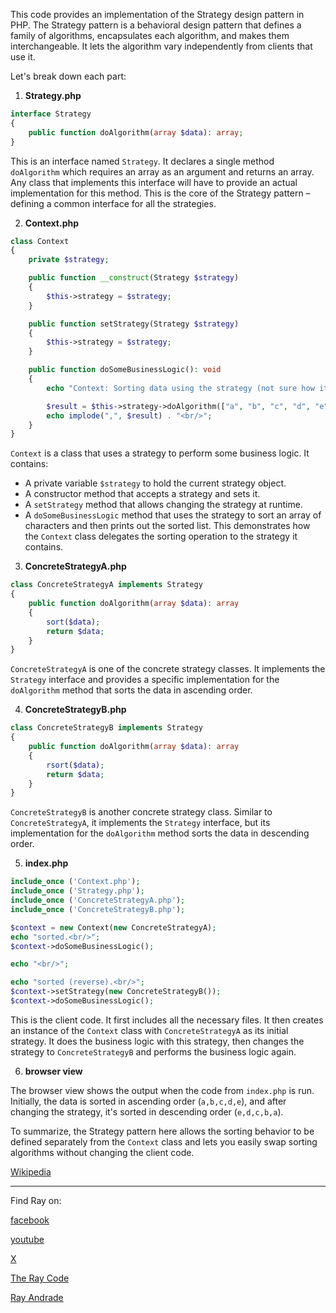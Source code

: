 This code provides an implementation of the Strategy design pattern in PHP. The Strategy pattern is a behavioral design pattern that defines a family of algorithms, encapsulates each algorithm, and makes them interchangeable. It lets the algorithm vary independently from clients that use it.

Let's break down each part:

1. **Strategy.php**

```php
interface Strategy
{
    public function doAlgorithm(array $data): array;
}
```

This is an interface named `Strategy`. It declares a single method `doAlgorithm` which requires an array as an argument and returns an array. Any class that implements this interface will have to provide an actual implementation for this method. This is the core of the Strategy pattern – defining a common interface for all the strategies.

2. **Context.php**

```php
class Context
{
    private $strategy;

    public function __construct(Strategy $strategy)
    {
        $this->strategy = $strategy;
    }

    public function setStrategy(Strategy $strategy)
    {
        $this->strategy = $strategy;
    }

    public function doSomeBusinessLogic(): void
    {
        echo "Context: Sorting data using the strategy (not sure how it'll do it)<br/>";

        $result = $this->strategy->doAlgorithm(["a", "b", "c", "d", "e"]);
        echo implode(",", $result) . "<br/>";
    }
}
```

`Context` is a class that uses a strategy to perform some business logic. It contains:
- A private variable `$strategy` to hold the current strategy object.
- A constructor method that accepts a strategy and sets it.
- A `setStrategy` method that allows changing the strategy at runtime.
- A `doSomeBusinessLogic` method that uses the strategy to sort an array of characters and then prints out the sorted list. This demonstrates how the `Context` class delegates the sorting operation to the strategy it contains.

3. **ConcreteStrategyA.php**

```php
class ConcreteStrategyA implements Strategy
{
    public function doAlgorithm(array $data): array
    {
        sort($data);
        return $data;
    }
}
```

`ConcreteStrategyA` is one of the concrete strategy classes. It implements the `Strategy` interface and provides a specific implementation for the `doAlgorithm` method that sorts the data in ascending order.

4. **ConcreteStrategyB.php**

```php
class ConcreteStrategyB implements Strategy
{
    public function doAlgorithm(array $data): array
    {
        rsort($data);
        return $data;
    }
}
```

`ConcreteStrategyB` is another concrete strategy class. Similar to `ConcreteStrategyA`, it implements the `Strategy` interface, but its implementation for the `doAlgorithm` method sorts the data in descending order.

5. **index.php**

```php
include_once ('Context.php');
include_once ('Strategy.php');
include_once ('ConcreteStrategyA.php');
include_once ('ConcreteStrategyB.php');

$context = new Context(new ConcreteStrategyA);
echo "sorted.<br/>";
$context->doSomeBusinessLogic();

echo "<br/>";

echo "sorted (reverse).<br/>";
$context->setStrategy(new ConcreteStrategyB());
$context->doSomeBusinessLogic();
```

This is the client code. It first includes all the necessary files. It then creates an instance of the `Context` class with `ConcreteStrategyA` as its initial strategy. It does the business logic with this strategy, then changes the strategy to `ConcreteStrategyB` and performs the business logic again.

6. **browser view**

The browser view shows the output when the code from `index.php` is run. Initially, the data is sorted in ascending order (`a,b,c,d,e`), and after changing the strategy, it's sorted in descending order (`e,d,c,b,a`).

To summarize, the Strategy pattern here allows the sorting behavior to be defined separately from the `Context` class and lets you easily swap sorting algorithms without changing the client code.

[Wikipedia](https://en.wikipedia.org/wiki/Strategy_pattern)

----------------------------------------------------------------------------------------------------

Find Ray on:

[facebook](https://www.facebook.com/TheRayCode/)

[youtube](https://www.youtube.com/TheRayCode/)

[X](https://twitter.com/TheRayCode)

[The Ray Code](https://www.TheRayCode.org)

[Ray Andrade](https://www.RayAndrade.com)
